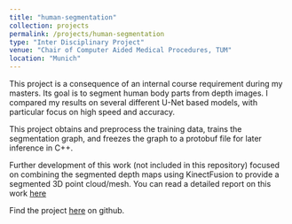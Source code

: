 ```yaml
---
title: "human-segmentation"
collection: projects
permalink: /projects/human-segmentation
type: "Inter Disciplinary Project"
venue: "Chair of Computer Aided Medical Procedures, TUM"
location: "Munich"
---
```


This project is a consequence of an internal course requirement during my masters. Its goal is to segment human body parts from depth images. I compared my results on several different U-Net based models, with particular focus on high speed and accuracy.

This project obtains and preprocess the training data, trains the segmentation graph, and freezes the graph to a protobuf file for later inference in C++.

Further development of this work (not included in this repository) focused on combining the segmented depth maps using KinectFusion to provide a segmented 3D point cloud/mesh.
You can read a detailed report on this work [here](http://neha191091.github.io/files/Semantic_Segmentation_IDP_Report.pdf)

Find the project [here](https://github.com/neha191091/human-segmentation) on github.